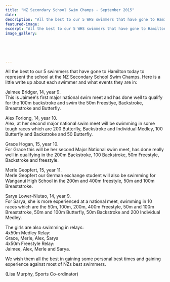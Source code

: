 ```yaml
---
title: "NZ Secondary School Swim Champs - September 2015"
date: 
description: "All the best to our 5 WHS swimmers that have gone to Hamilton today to represent the school at the NZ Secondary School Swim Champs. Here is a little write up about each swimmer, 9/9/15..."
featured-image: 
excerpt: "All the best to our 5 WHS swimmers that have gone to Hamilton today to represent the school at the NZ Secondary School Swim Champs. Here is a little write up about each swimmer, 9/9/15..."
image_gallery:
    
    
    
    
    
---
```


<p>All the best to our 5 swimmers that have gone to Hamilton today to represent the school at the NZ Secondary School Swim Champs. Here is a little write up about each swimmer and what events they are in:</p>
<p>Jaimee Bridger, 14, year 9.<br />This is Jaimee's first major national swim meet and has done well to qualify for the 100m backstroke and swim the 50m Freestlye, Backstroke, Breaststroke and Butterfly.</p>
<div class="text_exposed_show">
<p>Alex Forlong, 14, year 10.<br />Alex, at her second major national swim meet will be swimming in some tough races which are 200 Butterfly, Backstroke and Individual Medley, 100 Butterfly and Backstroke and 50 Butterfly.</p>
<p>Grace Hogan, 15, year 10.<br />For Grace this will be her second Major National swim meet, has done really well in qualifying in the 200m Backstroke, 100 Backstroke, 50m Freestyle, Backstroke and freestyle.</p>
<p>Merle Geopfert, 15, year 11.<br />Merle Geopfert our German exchange student will also be swimming for Wanganui High School in the 200m and 400m freestyle, 50m and 100m Breaststroke.</p>
<p>Sarya Lower-Niutao, 14, year 9.<br />For Sarya, she is more experienced at a national meet, swimming in 10 races which are the 50m, 100m, 200m, 400m Freestyle, 50m and 100m Breaststroke, 50m and 100m Butterfly, 50m Backstroke and 200 Individual Medley.</p>
<p>The girls are also swimming in relays:<br />4x50m Medley Relay:<br />Grace, Merle, Alex, Sarya<br />4x50m Freestyle Relay:<br />Jaimee, Alex, Merle and Sarya.</p>
<p>We wish them all the best in gaining some personal best times and gaining experience against most of NZs best swimmers.</p>
<p>(Lisa Murphy, Sports Co-ordinator)</p>
</div>

